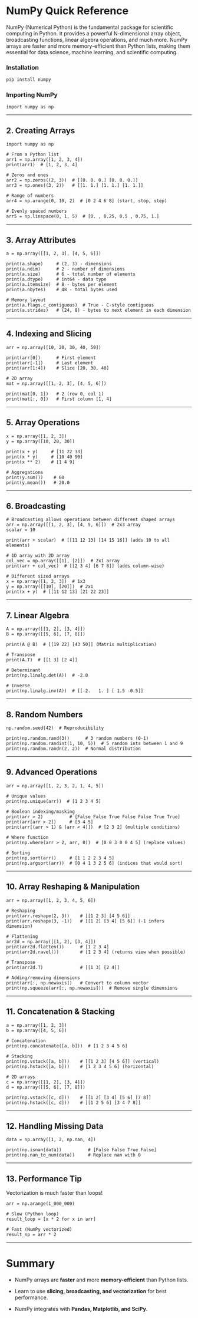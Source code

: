 # NumPy Quick Reference

NumPy (Numerical Python) is the fundamental package for scientific computing in Python. It provides a powerful N-dimensional array object, broadcasting functions, linear algebra operations, and much more. NumPy arrays are faster and more memory-efficient than Python lists, making them essential for data science, machine learning, and scientific computing.

### Installation
```bash
pip install numpy
```

### Importing NumPy

```
import numpy as np
```

* * * * *

2\. Creating Arrays
-------------------

```
import numpy as np

# From a Python list
arr1 = np.array([1, 2, 3, 4])
print(arr1)  # [1, 2, 3, 4]

# Zeros and ones
arr2 = np.zeros((2, 3))  # [[0. 0. 0.] [0. 0. 0.]]
arr3 = np.ones((3, 2))   # [[1. 1.] [1. 1.] [1. 1.]]

# Range of numbers
arr4 = np.arange(0, 10, 2)  # [0 2 4 6 8] (start, stop, step)

# Evenly spaced numbers
arr5 = np.linspace(0, 1, 5)  # [0. , 0.25, 0.5 , 0.75, 1.]

```

* * * * *

3\. Array Attributes
--------------------

```
a = np.array([[1, 2, 3], [4, 5, 6]])

print(a.shape)     # (2, 3) - dimensions
print(a.ndim)      # 2 - number of dimensions
print(a.size)      # 6 - total number of elements
print(a.dtype)     # int64 - data type
print(a.itemsize)  # 8 - bytes per element
print(a.nbytes)    # 48 - total bytes used

# Memory layout
print(a.flags.c_contiguous)  # True - C-style contiguous
print(a.strides)   # (24, 8) - bytes to next element in each dimension

```

* * * * *

4\. Indexing and Slicing
------------------------

```
arr = np.array([10, 20, 30, 40, 50])

print(arr[0])      # First element
print(arr[-1])     # Last element
print(arr[1:4])    # Slice [20, 30, 40]

# 2D array
mat = np.array([[1, 2, 3], [4, 5, 6]])

print(mat[0, 1])   # 2 (row 0, col 1)
print(mat[:, 0])   # First column [1, 4]

```

* * * * *

5\. Array Operations
--------------------

```
x = np.array([1, 2, 3])
y = np.array([10, 20, 30])

print(x + y)     # [11 22 33]
print(x * y)     # [10 40 90]
print(x ** 2)    # [1 4 9]

# Aggregations
print(y.sum())    # 60
print(y.mean())   # 20.0

```

* * * * *

6\. Broadcasting
---------------

```
# Broadcasting allows operations between different shaped arrays
arr = np.array([[1, 2, 3], [4, 5, 6]])  # 2x3 array
scalar = 10

print(arr + scalar)  # [[11 12 13] [14 15 16]] (adds 10 to all elements)

# 1D array with 2D array
col_vec = np.array([[1], [2]])  # 2x1 array
print(arr + col_vec)  # [[2 3 4] [6 7 8]] (adds column-wise)

# Different sized arrays
x = np.array([1, 2, 3])  # 1x3
y = np.array([[10], [20]])  # 2x1
print(x + y)  # [[11 12 13] [21 22 23]]

```

* * * * *

7\. Linear Algebra
------------------

```
A = np.array([[1, 2], [3, 4]])
B = np.array([[5, 6], [7, 8]])

print(A @ B)  # [[19 22] [43 50]] (Matrix multiplication)

# Transpose
print(A.T)  # [[1 3] [2 4]]

# Determinant
print(np.linalg.det(A))  # -2.0

# Inverse
print(np.linalg.inv(A))  # [[-2.   1. ] [ 1.5 -0.5]]

```

* * * * *

8\. Random Numbers
------------------

```
np.random.seed(42)  # Reproducibility

print(np.random.rand(3))      # 3 random numbers (0-1)
print(np.random.randint(1, 10, 5))  # 5 random ints between 1 and 9
print(np.random.randn(2, 2))  # Normal distribution

```

* * * * *

9\. Advanced Operations
-----------------------

```
arr = np.array([1, 2, 3, 2, 1, 4, 5])

# Unique values
print(np.unique(arr))  # [1 2 3 4 5]

# Boolean indexing/masking
print(arr > 2)          # [False False True False False True True]
print(arr[arr > 2])     # [3 4 5]
print(arr[(arr > 1) & (arr < 4)])  # [2 3 2] (multiple conditions)

# Where function
print(np.where(arr > 2, arr, 0))  # [0 0 3 0 0 4 5] (replace values)

# Sorting
print(np.sort(arr))     # [1 1 2 2 3 4 5]
print(np.argsort(arr))  # [0 4 1 3 2 5 6] (indices that would sort)

```

* * * * *

10\. Array Reshaping & Manipulation
----------------------------------

```
arr = np.array([1, 2, 3, 4, 5, 6])

# Reshaping
print(arr.reshape(2, 3))    # [[1 2 3] [4 5 6]]
print(arr.reshape(3, -1))   # [[1 2] [3 4] [5 6]] (-1 infers dimension)

# Flattening
arr2d = np.array([[1, 2], [3, 4]])
print(arr2d.flatten())      # [1 2 3 4]
print(arr2d.ravel())        # [1 2 3 4] (returns view when possible)

# Transpose
print(arr2d.T)              # [[1 3] [2 4]]

# Adding/removing dimensions
print(arr[:, np.newaxis])   # Convert to column vector
print(np.squeeze(arr[:, np.newaxis]))  # Remove single dimensions

```

* * * * *

11\. Concatenation & Stacking
-----------------------------

```
a = np.array([1, 2, 3])
b = np.array([4, 5, 6])

# Concatenation
print(np.concatenate([a, b]))  # [1 2 3 4 5 6]

# Stacking
print(np.vstack([a, b]))    # [[1 2 3] [4 5 6]] (vertical)
print(np.hstack([a, b]))    # [1 2 3 4 5 6] (horizontal)

# 2D arrays
c = np.array([[1, 2], [3, 4]])
d = np.array([[5, 6], [7, 8]])

print(np.vstack([c, d]))    # [[1 2] [3 4] [5 6] [7 8]]
print(np.hstack([c, d]))    # [[1 2 5 6] [3 4 7 8]]

```

* * * * *

12\. Handling Missing Data
-------------------------

```
data = np.array([1, 2, np.nan, 4])

print(np.isnan(data))          # [False False True False]
print(np.nan_to_num(data))     # Replace nan with 0

```

* * * * *

13\. Performance Tip
--------------------

Vectorization is much faster than loops!

```
arr = np.arange(1_000_000)

# Slow (Python loop)
result_loop = [x * 2 for x in arr]

# Fast (NumPy vectorized)
result_np = arr * 2

```

* * * * *

Summary
=========

-   NumPy arrays are **faster** and more **memory-efficient** than Python lists.

-   Learn to use **slicing, broadcasting, and vectorization** for best performance.

-   NumPy integrates with **Pandas, Matplotlib, and SciPy**.